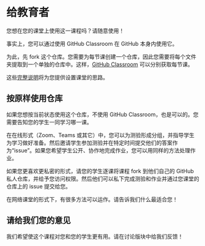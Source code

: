 # 给教育者

您想在您的课堂上使用这一课程吗？请随意使用！

事实上，您可以通过使用 GitHub Classroom 在 GitHub 本身内使用它。

为此，先 fork 这个仓库。您需要为每节课创建一个仓库，因此您需要将每个文件夹提取到一个单独的仓库中。这样，[GitHub Classroom](https://classroom.github.com/classrooms) 可以分别获取每节课。

这些[完整说明](https://github.blog/2020-03-18-set-up-your-digital-classroom-with-github-classroom/)将为您提供设置课堂的思路。

## 按原样使用仓库

如果您想按当前状态使用这个仓库，不使用 GitHub Classroom，也是可以的。您需要告知您的学生一同学习哪一课。

在在线形式（Zoom、Teams 或其它）中，您可以为测验形成分组，并指导学生为学习做好准备。然后邀请学生参加测验并在特定时间提交他们的答案作为“issue”。如果您希望学生公开、协作地完成作业，您可以用同样的方法处理作业。

如果您更喜欢更私密的形式，请您的学生逐课将课程 fork 到他们自己的 GitHub 私人仓库，并给予您访问权限。然后他们可以私下完成测验和作业并通过您课堂的仓库上的 issue 提交给您。

在网络课堂的形式下，有很多方法可以运作。请告诉我们什么最适合您！

## 请给我们您的意见

我们希望使这个课程对您和您的学生更有用。请在讨论版块中给我们反馈！